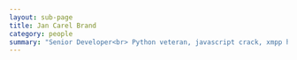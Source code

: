 ```yaml
---
layout: sub-page
title: Jan Carel Brand
category: people
summary: "Senior Developer<br> Python veteran, javascript crack, xmpp helmsman, patterns analyst and a sound sceptic of the digital community."
---
```



